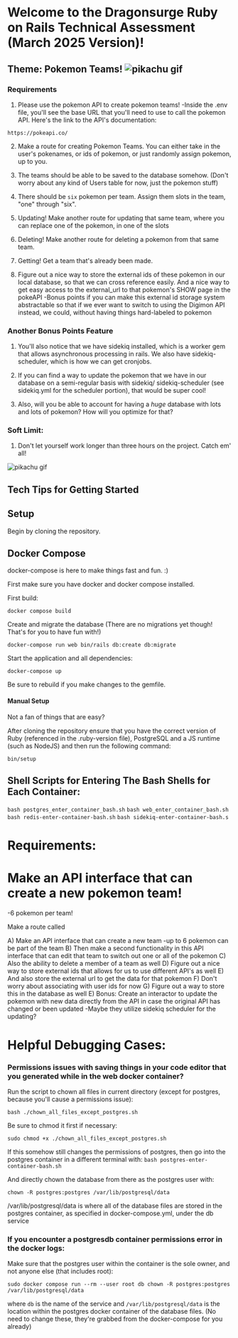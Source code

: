 # Welcome to the Dragonsurge Ruby on Rails Technical Assessment (March 2025 Version)!

## Theme: Pokemon Teams! ![pikachu gif](https://emojis.slackmojis.com/emojis/images/1643514555/5541/pikachu.gif?1643514555)


### Requirements
1. Please use the pokemon API to create pokemon teams!
-Inside the .env file, you'll see the base URL that you'll need to use to call the pokemon API. Here's the link to the API's documentation:

```
https://pokeapi.co/
```

2. Make a route for creating Pokemon Teams. You can either take in the user's pokenames, or ids of pokemon, or just randomly assign pokemon, up to you.

3. The teams should be able to be saved to the database somehow. (Don't worry about any kind of Users table for now, just the pokemon stuff)

4. There should be `six` pokemon per team. Assign them slots in the team, "one" through "six". 

5. Updating! Make another route for updating that same team, where you can replace one of the pokemon, in one of the slots

6. Deleting! Make another route for deleting a pokemon from that same team. 

7. Getting! Get a team that's already been made.

8. Figure out a nice way to store the external ids of these pokemon in our local database, so that we can cross reference easily. And a nice way to get easy access to the external_url to that pokemon's SHOW page in the pokeAPI
-Bonus points if you can make this external id storage system abstractable so that if we ever want to switch to using the Digimon API instead, we could, without having things hard-labeled to pokemon

### Another Bonus Points Feature
1. You'll also notice that we have sidekiq installed, which is a worker gem that allows asynchronous processing in rails. We also have sidekiq-scheduler, which is how we can get cronjobs.

2. If you can find a way to update the pokemon that we have in our database on a semi-regular basis with sidekiq/ sidekiq-scheduler (see sidekiq.yml for the scheduler portion), that would be super cool!

3. Also, will you be able to account for having a *huge* database with lots and lots of pokemon? How will you optimize for that?

### Soft Limit:
1. Don't let yourself work longer than three hours on the project. Catch em' all!


![pikachu gif](https://emojis.slackmojis.com/emojis/images/1643514155/1155/pokeball.gif?1643514155)


## Tech Tips for Getting Started

## Setup

Begin by cloning the repository.

## Docker Compose 

docker-compose is here to make things fast and fun. :)

First make sure you have docker and docker compose installed. 

First build:

```
docker compose build
```

Create and migrate the database (There are no migrations yet though! That's for you to have fun with!)

```
docker-compose run web bin/rails db:create db:migrate
```

Start the application and all dependencies:

```
docker-compose up
```

Be sure to rebuild if you make changes to the gemfile. 


#### Manual Setup

Not a fan of things that are easy?

After cloning the repository ensure that you have the correct version of Ruby
(referenced in the .ruby-version file), PostgreSQL and a JS runtime (such as
NodeJS) and then run the following command:

```
bin/setup
```

## Shell Scripts for Entering The Bash Shells for Each Container:
`bash postgres_enter_container_bash.sh`
`bash web_enter_container_bash.sh`
`bash redis-enter-container-bash.sh`
`bash sidekiq-enter-container-bash.s`

# Requirements:

# Make an API interface that can create a new pokemon team!
-6 pokemon per team!

Make a route called


A) Make an API interface that can create a new team
-up to 6 pokemon can be part of the team
B) Then make a second functionality in this API interface that can edit that team to switch out one or all of the pokemon
C) Also the ability to delete a member of a team as well
D) Figure out a nice way to store external ids that allows for us to use different API's as well
E) And also store the external url to get the data for that pokemon
F) Don't worry about associating with user ids for now
G) Figure out a way to store this in the database as well
E) Bonus: Create an interactor to update the pokemon with new data directly from the API in case the original API has changed or been updated
-Maybe they utilize sidekiq scheduler for the updating?








# Helpful Debugging Cases:

### Permissions issues with saving things in your code editor that you generated while in the web docker container?
Run the script to chown all files in current directory (except for postgres, because you'll cause a permissions issue):

`bash ./chown_all_files_except_postgres.sh`

Be sure to chmod it first if necessary:

`sudo chmod +x ./chown_all_files_except_postgres.sh`

If this somehow still changes the permissions of postgres, then go into the postgres container in a different terminal with:
`bash postgres-enter-container-bash.sh`


And directly chown the database from there as the postgres user with:

`chown -R postgres:postgres /var/lib/postgresql/data`

/var/lib/postgresql/data is where all of the database files are stored in the postgres container, as specified in docker-compose.yml, under the db service 

### If you encounter a postgresdb container permissions error in the docker logs:
Make sure that the postgres user within the container is the sole owner, and not anyone else (that includes root):

`sudo docker compose run --rm --user root db chown -R postgres:postgres /var/lib/postgresql/data`

where `db` is the name of the service and `/var/lib/postgresql/data` is the location within the postgres docker container of the database files. (No need to change these, they're grabbed from the docker-compose for you already)
